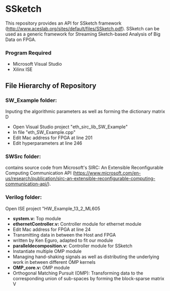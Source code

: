 # SSketch

This repository provides an API for SSketch framework (http://www.aceslab.org/sites/default/files/SSketch.pdf). SSketch can be used as a generic framework for Streaming Sketch-based Analysis of Big Data on FPGA.

### Program Required
* Microsoft Visual Studio
* Xilinx ISE

## File Hierarchy of Repository

### SW_Example folder:
Inputing the algorithmic parameters as well as forming the dictionary matrix D
* Open Visual Studio project "eth_sirc_lib_SW_Example"
* In file "eth_SW_Example.cpp"
 * Edit Mac address for FPGA at line 201
 * Edit hyperparameters at line 246

### SWSrc folder:
contains source code from Microsoft's SIRC: An Extensible Reconfigurable Computing Communication API (https://www.microsoft.com/en-us/research/publication/sirc-an-extensible-reconfigurable-computing-communication-api/).

### Verilog folder:
Open ISE project "HW_Example_13_2_ML605
* **system.v:** Top module
* **ethernetController.v:** Controller module for ethernet module
 * Edit Mac address for FPGA at line 24
 * Transmitting data in between the Host and FPGA
 * written by Ken Eguro, adapted to fit our module
* **paralleldecomposition.v:** Controller module for SSketch
 * Instantiate multiple OMP module
 * Managing hand-shaking signals as well as distributing the underlying work in between different OMP kernels  
* **OMP_core.v:** OMP module
 * Orthogonal Matching Pursuit (OMP): Transforming data to the corresponding union of sub-spaces by forming the block-sparse matrix V
